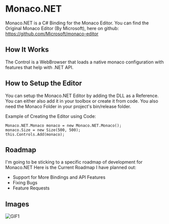 # Monaco.NET
Monaco.NET is a C# Binding for the Monaco Editor.
You can find the Original Monaco Editor (By Microsoft), here on github: https://github.com/Microsoft/monaco-editor

## How It Works
The Control is a WebBrowser that loads a native monaco configuration with features that help with .NET API.

## How to Setup the Editor
You can setup the Monaco.NET Editor by adding the DLL as a Reference.
You can either also add it in your toolbox or create it from code.
You also need the Monaco Folder in your project's bin/release folder.

Example of Creating the Editor using Code:
```CSharp
Monaco.NET.Monaco monaco = new Monaco.NET.Monaco();
monaco.Size = new Size(500, 500);
this.Controls.Add(monaco);
```

## Roadmap
I'm going to be sticking to a specific roadmap of development for Monaco.NET
Here is the Current Roadmap I have planned out:
  - Support for More Bindings and API Features
  - Fixing Bugs
  - Feature Requests

## Images
![GIF1](https://i.imgur.com/ED8wFzC.gif)
